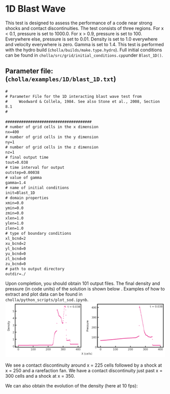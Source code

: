 # 1D Blast Wave
This test is designed to assess the performance of a code near strong shocks and contact discontinuities. The test consists of three regions. For x < 0.1, pressure is set to 1000.0. For x > 0.9, pressure is set to 100. Everywhere else, pressure is set to 0.01. Density is set to 1.0 everywhere and velocity everywhere is zero. Gamma is set to 1.4. This test is performed with the hydro build (`cholla/builds/make.type.hydro`). Full initial conditions can be found in `cholla/src/grid/initial_conditions.cpp`under `Blast_1D()`. 

## Parameter file: (`cholla/examples/1D/blast_1D.txt`)
```
#
# Parameter File for the 1D interacting blast wave test from
#     Woodward & Collela, 1984. See also Stone et al., 2008, Section 8.1
#

######################################
# number of grid cells in the x dimension
nx=400
# number of grid cells in the y dimension
ny=1
# number of grid cells in the z dimension
nz=1
# final output time
tout=0.038
# time interval for output
outstep=0.00038
# value of gamma
gamma=1.4
# name of initial conditions
init=Blast_1D
# domain properties
xmin=0.0
ymin=0.0
zmin=0.0
xlen=1.0
ylen=1.0
zlen=1.0
# type of boundary conditions
xl_bcnd=2
xu_bcnd=2
yl_bcnd=0
yu_bcnd=0
zl_bcnd=0
zu_bcnd=0
# path to output directory
outdir=./
```
Upon completion, you should obtain 101 output files. The final density and pressure (in code units) of the solution is shown below .  Examples of how to extract and plot data can be found in `cholla/python_scripts/plot_sod.ipynb`.  
<img src="./images/1dblast_density_pressure.png" alt="Two scatter plots side by side, showing density vs cells in the x direction on the left and pressure vs cells in the x direction on the right. The density plot shows a curve increasing slightly from close to zero to around a value of 0.2 at x = 225, then jumping to a value of 2, reaching this value at x = 250. Here it jumps discontinously to 5, then decreases rapidly but continuously to 4 at x = 260 and then again to 3 at x = 290. It abruptly jumps at x = 300 to a value of 6, then jumps down to a value of 0.5. At x = 350 it jumps again to 0.2. The pressure plot shows a curve with value of 80 increasing to 110 by x = 250. It then jumps discontinously to a value of 400 and then decreases smoothly until x = 300 to a value of 100. It remains at 100 until x = 350 at which it drops to 10. In the upper right hand corner of both plots is the text 't= 0.038'." width="1200" />  

We see a contact discontinuity around x = 225 cells followed by a shock at x = 250 and a rarefaction fan. We have a contact discontinuity just past x = 300 cells and a shock at x = 350. 

We can also obtain the evolution of the density (here at 10 fps):


